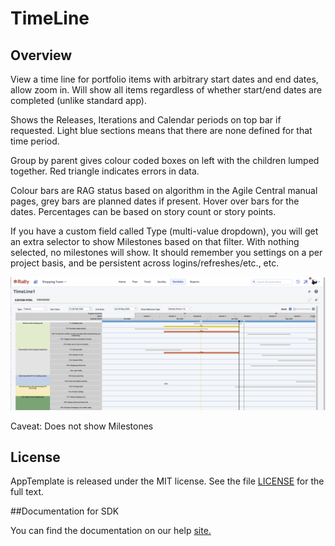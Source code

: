 TimeLine
=========================

## Overview

View a time line for portfolio items with arbitrary start dates and end dates, allow zoom in. Will show all items regardless of whether start/end dates are completed (unlike standard app).

Shows the Releases, Iterations and Calendar periods on top bar if requested. Light blue sections means that there are none defined for that time period.

Group by parent gives colour coded boxes on left with the children lumped together. Red triangle indicates errors in data.

Colour bars are RAG status based on algorithm in the Agile Central manual pages, grey bars are planned dates if present. Hover over bars for the dates. Percentages can be based on story count or story points.

If you have a custom field called Type (multi-value dropdown), you will get an extra selector to show Milestones based on that filter. With nothing selected, no milestones will show. It should remember you settings on a per project basis, and be persistent across logins/refreshes/etc., etc.

![alt text](https://github.com/nikantonelli/TimeLine/blob/master/Images/Image.png)

Caveat: Does not show Milestones

## License

AppTemplate is released under the MIT license.  See the file [LICENSE](./LICENSE) for the full text.

##Documentation for SDK

You can find the documentation on our help [site.](https://help.rallydev.com/apps/2.1/doc/)
